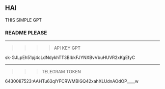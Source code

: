 HAI
----
THIS SIMPLE GPT

### README PLEASE
---
>>>>API KEY GPT

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

---

>>>TELEGRAM TOKEN

6430087523:AAHTu63qlYFCRWMBIGQ42xahXLUdnAOdOP____w

